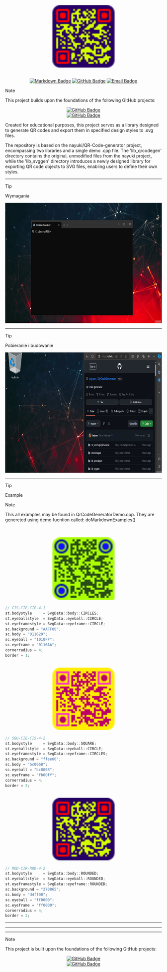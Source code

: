 <!-- Begin README -->

<div align="center">
    <img src="./docs/images/icon.svg" width="200" height="200"/>
</div>
<br>
<p align="center">
    <a href="https://daringfireball.net/projects/markdown/"><img src="https://img.shields.io/badge/Markdown-1.0.1-000000?style=for-the-badge&logo=markdown" alt="Markdown Badge" /></a>
    <a href="https://github.com/bajraan"><img src="https://img.shields.io/badge/github-follow_me-181717?style=for-the-badge&logo=github&color=181717" alt="GitHub Badge" /></a>
    <a href="mailto:bajran1616@gmail.com"><img src="https://img.shields.io/badge/gmail-contact_me-EA4335?style=for-the-badge&logo=gmail" alt="Email Badge" /></a>
    <br>
</p>

> [!NOTE]
> This project builds upon the foundations of the following GitHub projects:
> 
> <p align="center">
>     <a href="https://github.com/nayuki/QR-Code-generator">
>         <img src="https://img.shields.io/badge/github-nayuki/QR--Code--generator-181717?logo=github&color=181717" alt="GitHub Badge" />
>     </a><br>
>     <a href="https://github.com/scottgriv/markdown-demo">
>         <img src="https://img.shields.io/badge/github-scottgriv/markdown--demo-181717?logo=github&color=181717" alt="GitHub Badge" />
>     </a>
> </p>
>
> Created for educational purposes, this project serves as a library designed to generate QR codes and export them in specified design styles to .svg files.
>
> The repository is based on the nayuki/QR-Code-generator project, encompassing two libraries and a single demo .cpp file. The 'lib_qrcodegen' directory contains the original, unmodified files from the nayuki project, while the 'lib_svggen' directory introduces a newly designed library for exporting QR code objects to SVG files, enabling users to define their own styles.


---------------
> [!TIP]
> Wymagania

<div align="center">
    <img src="./docs/images/prereq.gif" width="800" height="385"/>
</div>

---------------

> [!TIP]
> Pobieranie i budowanie

<div align="center">
    <img src="./docs/images/make.gif" width="800" height="385"/>
</div>

---------------

> [!TIP]
> Example 

> [!NOTE]  
> This all examples may be found in QrCodeGeneratorDemo.cpp. They are genereted using demo fucntion called: doMarkdownExamples()

<br>
<br>
<div align="center">
    <img src="./10_UserSvgStyleSample/CIS-CIE-CIE-4-1.svg" width="200" height="200"/>
</div>

```cpp
// CIS-CIE-CIE-4-1		
st.bodystyle     = SvgData::body::CIRCLES;
st.eyeballstyle  = SvgData::eyeball::CIRCLE;
st.eyeframestyle = SvgData::eyeframe::CIRCLE;
sc.background = "AAFF00";
sc.body = "011620";
sc.eyeball = "1010FF";
sc.eyeframe = "0116AA";
cornerradius = 4;
border = 1;	
```

<br>
<div align="center">
    <img src="./10_UserSvgStyleSample/SQU-CIE-CIS-4-2.svg" width="200" height="200"/>
</div>

```cpp
// SQU-CIE-CIS-4-2
st.bodystyle     = SvgData::body::SQUARE;
st.eyeballstyle  = SvgData::eyeball::CIRCLE;
st.eyeframestyle = SvgData::eyeframe::CIRCLES;
sc.background = "ffee00";
sc.body = "bc0068";
sc.eyeball = "bc0068";
sc.eyeframe = "fb00ff";
cornerradius = 4;
border = 2;	
```

<br>
<div align="center">
    <img src="./10_UserSvgStyleSample/ROD-CIR-ROD-4-2.svg" width="200" height="200"/>
</div>

```cpp
// ROD-CIR-ROD-4-2
st.bodystyle     = SvgData::body::ROUNDED;
st.eyeballstyle  = SvgData::eyeball::ROUNDED;
st.eyeframestyle = SvgData::eyeframe::ROUNDED;
sc.background = "270065";
sc.body = "d4ff00";
sc.eyeball = "ff0000";
sc.eyeframe = "ff0000";
cornerradius = 4;
border = 2;	
```

---------------
---------------
---------------

> [!NOTE]
> This project is built upon the foundations of the following GitHub projects:
> 
> <p align="center">
>     <a href="https://github.com/nayuki/QR-Code-generator">
>         <img src="https://img.shields.io/badge/github-nayuki/QR--Code--generator-181717?logo=github&color=181717" alt="GitHub Badge" />
>     </a><br>
>     <a href="https://github.com/scottgriv/markdown-demo">
>         <img src="https://img.shields.io/badge/github-scottgriv/markdown--demo-181717?logo=github&color=181717" alt="GitHub Badge" />
>     </a>
> </p>

<!-- End README -->
<!-- End README -->
<!-- End README -->